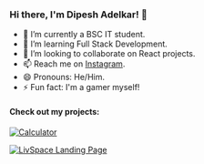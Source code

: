 ### Hi there, I'm Dipesh Adelkar! 👋

- 🔭 I’m currently a BSC IT student.
- 🌱 I’m learning Full Stack Development.
- 👯 I’m looking to collaborate on React projects.
- 📫 Reach me on [Instagram](https://www.instagram.com/x-darkvanilla-x/).
- 😄 Pronouns: He/Him.
- ⚡ Fun fact: I'm a gamer myself!

#### Check out my projects:

[![Calculator](https://img.shields.io/website?down_message=Down&label=MY%20CALCULATOR&style=for-the-badge&up_message=Online&url=https://calculator-by-dips.netlify.app/)](https://calculator-by-dips.netlify.app/)


[![LivSpace Landing Page](https://img.shields.io/website?down_message=Down&label=LivSpace%20Landing%20Page&style=for-the-badge&up_message=Online&url=https://livspace-landing-page.netlify.app)](https://livspace-landing-page.netlify.app)

